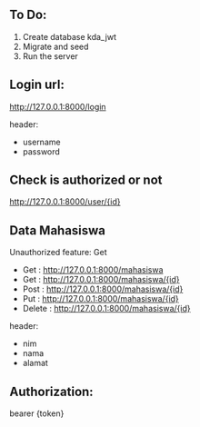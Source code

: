 ## To Do:
1. Create database kda_jwt
2. Migrate and seed
3. Run the server

## Login url:
http://127.0.0.1:8000/login

header:
- username
- password

## Check is authorized or not
http://127.0.0.1:8000/user/{id}

## Data Mahasiswa
Unauthorized feature: Get
- Get : http://127.0.0.1:8000/mahasiswa
- Get : http://127.0.0.1:8000/mahasiswa/{id}
- Post : http://127.0.0.1:8000/mahasiswa/{id}
- Put : http://127.0.0.1:8000/mahasiswa/{id}
- Delete : http://127.0.0.1:8000/mahasiswa/{id}

header:
- nim
- nama
- alamat

## Authorization:
bearer {token}